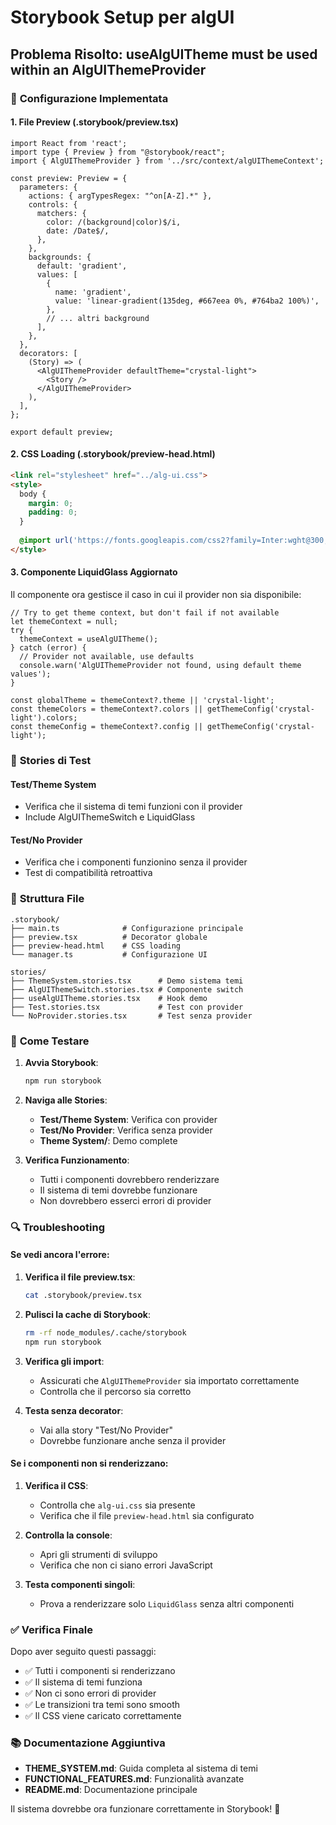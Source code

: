 # Storybook Setup per algUI

## Problema Risolto: useAlgUITheme must be used within an AlgUIThemeProvider

### 🔧 **Configurazione Implementata**

#### 1. **File Preview (.storybook/preview.tsx)**
```tsx
import React from 'react';
import type { Preview } from "@storybook/react";
import { AlgUIThemeProvider } from '../src/context/algUIThemeContext';

const preview: Preview = {
  parameters: {
    actions: { argTypesRegex: "^on[A-Z].*" },
    controls: {
      matchers: {
        color: /(background|color)$/i,
        date: /Date$/,
      },
    },
    backgrounds: {
      default: 'gradient',
      values: [
        {
          name: 'gradient',
          value: 'linear-gradient(135deg, #667eea 0%, #764ba2 100%)',
        },
        // ... altri background
      ],
    },
  },
  decorators: [
    (Story) => (
      <AlgUIThemeProvider defaultTheme="crystal-light">
        <Story />
      </AlgUIThemeProvider>
    ),
  ],
};

export default preview;
```

#### 2. **CSS Loading (.storybook/preview-head.html)**
```html
<link rel="stylesheet" href="../alg-ui.css">
<style>
  body {
    margin: 0;
    padding: 0;
  }
  
  @import url('https://fonts.googleapis.com/css2?family=Inter:wght@300;400;500;600;700&display=swap');
</style>
```

#### 3. **Componente LiquidGlass Aggiornato**
Il componente ora gestisce il caso in cui il provider non sia disponibile:

```tsx
// Try to get theme context, but don't fail if not available
let themeContext = null;
try {
  themeContext = useAlgUITheme();
} catch (error) {
  // Provider not available, use defaults
  console.warn('AlgUIThemeProvider not found, using default theme values');
}

const globalTheme = themeContext?.theme || 'crystal-light';
const themeColors = themeContext?.colors || getThemeConfig('crystal-light').colors;
const themeConfig = themeContext?.config || getThemeConfig('crystal-light');
```

### 🎯 **Stories di Test**

#### **Test/Theme System**
- Verifica che il sistema di temi funzioni con il provider
- Include AlgUIThemeSwitch e LiquidGlass

#### **Test/No Provider**
- Verifica che i componenti funzionino senza il provider
- Test di compatibilità retroattiva

### 📁 **Struttura File**

```
.storybook/
├── main.ts              # Configurazione principale
├── preview.tsx          # Decorator globale
├── preview-head.html    # CSS loading
└── manager.ts           # Configurazione UI

stories/
├── ThemeSystem.stories.tsx      # Demo sistema temi
├── AlgUIThemeSwitch.stories.tsx # Componente switch
├── useAlgUITheme.stories.tsx    # Hook demo
├── Test.stories.tsx             # Test con provider
└── NoProvider.stories.tsx       # Test senza provider
```

### 🚀 **Come Testare**

1. **Avvia Storybook**:
   ```bash
   npm run storybook
   ```

2. **Naviga alle Stories**:
   - **Test/Theme System**: Verifica con provider
   - **Test/No Provider**: Verifica senza provider
   - **Theme System/**: Demo complete

3. **Verifica Funzionamento**:
   - Tutti i componenti dovrebbero renderizzare
   - Il sistema di temi dovrebbe funzionare
   - Non dovrebbero esserci errori di provider

### 🔍 **Troubleshooting**

#### **Se vedi ancora l'errore**:

1. **Verifica il file preview.tsx**:
   ```bash
   cat .storybook/preview.tsx
   ```

2. **Pulisci la cache di Storybook**:
   ```bash
   rm -rf node_modules/.cache/storybook
   npm run storybook
   ```

3. **Verifica gli import**:
   - Assicurati che `AlgUIThemeProvider` sia importato correttamente
   - Controlla che il percorso sia corretto

4. **Testa senza decorator**:
   - Vai alla story "Test/No Provider"
   - Dovrebbe funzionare anche senza il provider

#### **Se i componenti non si renderizzano**:

1. **Verifica il CSS**:
   - Controlla che `alg-ui.css` sia presente
   - Verifica che il file `preview-head.html` sia configurato

2. **Controlla la console**:
   - Apri gli strumenti di sviluppo
   - Verifica che non ci siano errori JavaScript

3. **Testa componenti singoli**:
   - Prova a renderizzare solo `LiquidGlass` senza altri componenti

### ✅ **Verifica Finale**

Dopo aver seguito questi passaggi:

- ✅ Tutti i componenti si renderizzano
- ✅ Il sistema di temi funziona
- ✅ Non ci sono errori di provider
- ✅ Le transizioni tra temi sono smooth
- ✅ Il CSS viene caricato correttamente

### 📚 **Documentazione Aggiuntiva**

- **THEME_SYSTEM.md**: Guida completa al sistema di temi
- **FUNCTIONAL_FEATURES.md**: Funzionalità avanzate
- **README.md**: Documentazione principale

Il sistema dovrebbe ora funzionare correttamente in Storybook! 🎉 